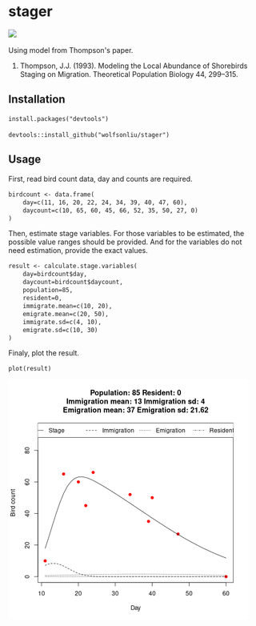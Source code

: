 # stager

![](https://img.shields.io/badge/version-v0.1.1-blue)

Using model from Thompson's paper.

1. Thompson, J.J. (1993). Modeling the Local Abundance of Shorebirds
Staging on Migration. Theoretical Population Biology 44, 299–315.

## Installation

```{r}
install.packages("devtools")

devtools::install_github("wolfsonliu/stager")
```

## Usage

First, read bird count data, day and counts are required.
```{r}
birdcount <- data.frame(
    day=c(11, 16, 20, 22, 24, 34, 39, 40, 47, 60),
    daycount=c(10, 65, 60, 45, 66, 52, 35, 50, 27, 0)
)
```

Then, estimate stage variables. For those variables to be estimated,
the possible value ranges should be provided. And for the variables do
not need estimation, provide the exact values.

```{r}
result <- calculate.stage.variables(
    day=birdcount$day,
    daycount=birdcount$daycount,
    population=85,
    resident=0,
    immigrate.mean=c(10, 20),
    emigrate.mean=c(20, 50),
    immigrate.sd=c(4, 10),
    emigrate.sd=c(10, 30)
)
```

Finaly, plot the result.

```{r}
plot(result)
```

![plot](example.png)
